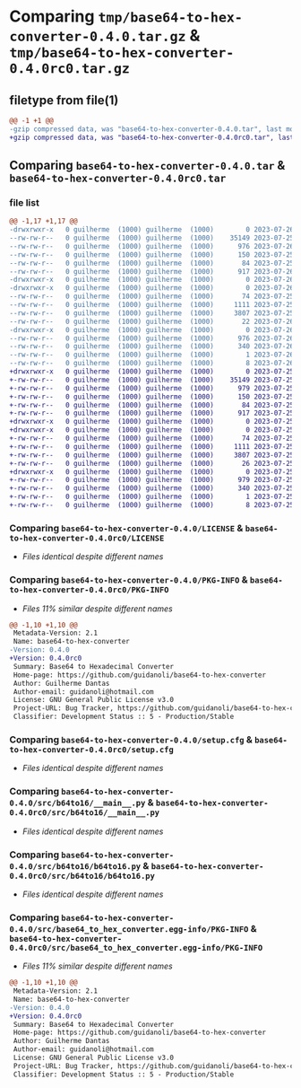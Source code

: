 # Comparing `tmp/base64-to-hex-converter-0.4.0.tar.gz` & `tmp/base64-to-hex-converter-0.4.0rc0.tar.gz`

## filetype from file(1)

```diff
@@ -1 +1 @@
-gzip compressed data, was "base64-to-hex-converter-0.4.0.tar", last modified: Wed Jul 26 01:14:09 2023, max compression
+gzip compressed data, was "base64-to-hex-converter-0.4.0rc0.tar", last modified: Tue Jul 25 18:27:32 2023, max compression
```

## Comparing `base64-to-hex-converter-0.4.0.tar` & `base64-to-hex-converter-0.4.0rc0.tar`

### file list

```diff
@@ -1,17 +1,17 @@
-drwxrwxr-x   0 guilherme  (1000) guilherme  (1000)        0 2023-07-26 01:14:09.077542 base64-to-hex-converter-0.4.0/
--rw-rw-r--   0 guilherme  (1000) guilherme  (1000)    35149 2023-07-25 18:04:15.000000 base64-to-hex-converter-0.4.0/LICENSE
--rw-rw-r--   0 guilherme  (1000) guilherme  (1000)      976 2023-07-26 01:14:09.077542 base64-to-hex-converter-0.4.0/PKG-INFO
--rw-rw-r--   0 guilherme  (1000) guilherme  (1000)      150 2023-07-25 18:04:15.000000 base64-to-hex-converter-0.4.0/README.md
--rw-rw-r--   0 guilherme  (1000) guilherme  (1000)       84 2023-07-25 18:04:15.000000 base64-to-hex-converter-0.4.0/pyproject.toml
--rw-rw-r--   0 guilherme  (1000) guilherme  (1000)      917 2023-07-26 01:14:09.077542 base64-to-hex-converter-0.4.0/setup.cfg
-drwxrwxr-x   0 guilherme  (1000) guilherme  (1000)        0 2023-07-26 01:14:09.073542 base64-to-hex-converter-0.4.0/src/
-drwxrwxr-x   0 guilherme  (1000) guilherme  (1000)        0 2023-07-26 01:14:09.077542 base64-to-hex-converter-0.4.0/src/b64to16/
--rw-rw-r--   0 guilherme  (1000) guilherme  (1000)       74 2023-07-25 18:04:15.000000 base64-to-hex-converter-0.4.0/src/b64to16/__init__.py
--rw-rw-r--   0 guilherme  (1000) guilherme  (1000)     1111 2023-07-25 18:19:24.000000 base64-to-hex-converter-0.4.0/src/b64to16/__main__.py
--rw-rw-r--   0 guilherme  (1000) guilherme  (1000)     3807 2023-07-25 18:14:27.000000 base64-to-hex-converter-0.4.0/src/b64to16/b64to16.py
--rw-rw-r--   0 guilherme  (1000) guilherme  (1000)       22 2023-07-26 01:13:51.000000 base64-to-hex-converter-0.4.0/src/b64to16/version.py
-drwxrwxr-x   0 guilherme  (1000) guilherme  (1000)        0 2023-07-26 01:14:09.077542 base64-to-hex-converter-0.4.0/src/base64_to_hex_converter.egg-info/
--rw-rw-r--   0 guilherme  (1000) guilherme  (1000)      976 2023-07-26 01:14:09.000000 base64-to-hex-converter-0.4.0/src/base64_to_hex_converter.egg-info/PKG-INFO
--rw-rw-r--   0 guilherme  (1000) guilherme  (1000)      340 2023-07-26 01:14:09.000000 base64-to-hex-converter-0.4.0/src/base64_to_hex_converter.egg-info/SOURCES.txt
--rw-rw-r--   0 guilherme  (1000) guilherme  (1000)        1 2023-07-26 01:14:09.000000 base64-to-hex-converter-0.4.0/src/base64_to_hex_converter.egg-info/dependency_links.txt
--rw-rw-r--   0 guilherme  (1000) guilherme  (1000)        8 2023-07-26 01:14:09.000000 base64-to-hex-converter-0.4.0/src/base64_to_hex_converter.egg-info/top_level.txt
+drwxrwxr-x   0 guilherme  (1000) guilherme  (1000)        0 2023-07-25 18:27:32.241430 base64-to-hex-converter-0.4.0rc0/
+-rw-rw-r--   0 guilherme  (1000) guilherme  (1000)    35149 2023-07-25 18:04:15.000000 base64-to-hex-converter-0.4.0rc0/LICENSE
+-rw-rw-r--   0 guilherme  (1000) guilherme  (1000)      979 2023-07-25 18:27:32.241430 base64-to-hex-converter-0.4.0rc0/PKG-INFO
+-rw-rw-r--   0 guilherme  (1000) guilherme  (1000)      150 2023-07-25 18:04:15.000000 base64-to-hex-converter-0.4.0rc0/README.md
+-rw-rw-r--   0 guilherme  (1000) guilherme  (1000)       84 2023-07-25 18:04:15.000000 base64-to-hex-converter-0.4.0rc0/pyproject.toml
+-rw-rw-r--   0 guilherme  (1000) guilherme  (1000)      917 2023-07-25 18:27:32.241430 base64-to-hex-converter-0.4.0rc0/setup.cfg
+drwxrwxr-x   0 guilherme  (1000) guilherme  (1000)        0 2023-07-25 18:27:32.241430 base64-to-hex-converter-0.4.0rc0/src/
+drwxrwxr-x   0 guilherme  (1000) guilherme  (1000)        0 2023-07-25 18:27:32.241430 base64-to-hex-converter-0.4.0rc0/src/b64to16/
+-rw-rw-r--   0 guilherme  (1000) guilherme  (1000)       74 2023-07-25 18:04:15.000000 base64-to-hex-converter-0.4.0rc0/src/b64to16/__init__.py
+-rw-rw-r--   0 guilherme  (1000) guilherme  (1000)     1111 2023-07-25 18:19:24.000000 base64-to-hex-converter-0.4.0rc0/src/b64to16/__main__.py
+-rw-rw-r--   0 guilherme  (1000) guilherme  (1000)     3807 2023-07-25 18:14:27.000000 base64-to-hex-converter-0.4.0rc0/src/b64to16/b64to16.py
+-rw-rw-r--   0 guilherme  (1000) guilherme  (1000)       26 2023-07-25 18:25:08.000000 base64-to-hex-converter-0.4.0rc0/src/b64to16/version.py
+drwxrwxr-x   0 guilherme  (1000) guilherme  (1000)        0 2023-07-25 18:27:32.241430 base64-to-hex-converter-0.4.0rc0/src/base64_to_hex_converter.egg-info/
+-rw-rw-r--   0 guilherme  (1000) guilherme  (1000)      979 2023-07-25 18:27:32.000000 base64-to-hex-converter-0.4.0rc0/src/base64_to_hex_converter.egg-info/PKG-INFO
+-rw-rw-r--   0 guilherme  (1000) guilherme  (1000)      340 2023-07-25 18:27:32.000000 base64-to-hex-converter-0.4.0rc0/src/base64_to_hex_converter.egg-info/SOURCES.txt
+-rw-rw-r--   0 guilherme  (1000) guilherme  (1000)        1 2023-07-25 18:27:32.000000 base64-to-hex-converter-0.4.0rc0/src/base64_to_hex_converter.egg-info/dependency_links.txt
+-rw-rw-r--   0 guilherme  (1000) guilherme  (1000)        8 2023-07-25 18:27:32.000000 base64-to-hex-converter-0.4.0rc0/src/base64_to_hex_converter.egg-info/top_level.txt
```

### Comparing `base64-to-hex-converter-0.4.0/LICENSE` & `base64-to-hex-converter-0.4.0rc0/LICENSE`

 * *Files identical despite different names*

### Comparing `base64-to-hex-converter-0.4.0/PKG-INFO` & `base64-to-hex-converter-0.4.0rc0/PKG-INFO`

 * *Files 11% similar despite different names*

```diff
@@ -1,10 +1,10 @@
 Metadata-Version: 2.1
 Name: base64-to-hex-converter
-Version: 0.4.0
+Version: 0.4.0rc0
 Summary: Base64 to Hexadecimal Converter
 Home-page: https://github.com/guidanoli/base64-to-hex-converter
 Author: Guilherme Dantas
 Author-email: guidanoli@hotmail.com
 License: GNU General Public License v3.0
 Project-URL: Bug Tracker, https://github.com/guidanoli/base64-to-hex-converter/issues
 Classifier: Development Status :: 5 - Production/Stable
```

### Comparing `base64-to-hex-converter-0.4.0/setup.cfg` & `base64-to-hex-converter-0.4.0rc0/setup.cfg`

 * *Files identical despite different names*

### Comparing `base64-to-hex-converter-0.4.0/src/b64to16/__main__.py` & `base64-to-hex-converter-0.4.0rc0/src/b64to16/__main__.py`

 * *Files identical despite different names*

### Comparing `base64-to-hex-converter-0.4.0/src/b64to16/b64to16.py` & `base64-to-hex-converter-0.4.0rc0/src/b64to16/b64to16.py`

 * *Files identical despite different names*

### Comparing `base64-to-hex-converter-0.4.0/src/base64_to_hex_converter.egg-info/PKG-INFO` & `base64-to-hex-converter-0.4.0rc0/src/base64_to_hex_converter.egg-info/PKG-INFO`

 * *Files 11% similar despite different names*

```diff
@@ -1,10 +1,10 @@
 Metadata-Version: 2.1
 Name: base64-to-hex-converter
-Version: 0.4.0
+Version: 0.4.0rc0
 Summary: Base64 to Hexadecimal Converter
 Home-page: https://github.com/guidanoli/base64-to-hex-converter
 Author: Guilherme Dantas
 Author-email: guidanoli@hotmail.com
 License: GNU General Public License v3.0
 Project-URL: Bug Tracker, https://github.com/guidanoli/base64-to-hex-converter/issues
 Classifier: Development Status :: 5 - Production/Stable
```


